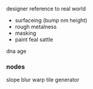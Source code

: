 designer reference to real world 

- surfaceing (bump nm height)
- rough metalness
- masking
- paint
feal sattle 

dna 
age 


### nodes
slope blur 
warp
tile generator 
